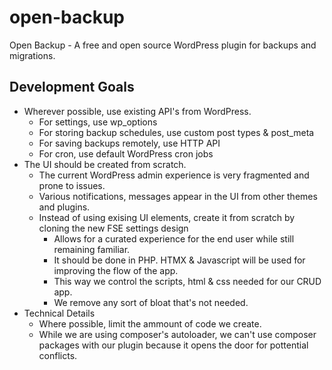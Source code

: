 # open-backup
Open Backup - A free and open source WordPress plugin for backups and migrations. 

## Development Goals
* Wherever possible, use existing API's from WordPress. 
    * For settings, use wp_options
    * For storing backup schedules, use custom post types & post_meta
    * For saving backups remotely, use HTTP API
    * For cron, use default WordPress cron jobs
* The UI should be created from scratch.
    * The current WordPress admin experience is very fragmented and prone to issues. 
    * Various notifications, messages appear in the UI from other themes and plugins. 
    * Instead of using exising UI elements, create it from scratch by cloning the new FSE settings design
        * Allows for a curated experience for the end user while still remaining familiar. 
        * It should be done in PHP. HTMX & Javascript will be used for improving the flow of the app. 
        * This way we control the scripts, html & css needed for our CRUD app.
        * We remove any sort of bloat that's not needed.
* Technical Details
    * Where possible, limit the ammount of code we create. 
    * While we are using composer's autoloader, we can't use composer packages with our plugin because it opens the door for pottential conflicts.
        
